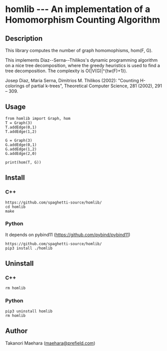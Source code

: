 # homlib --- An implementation of a Homomorphism Counting Algorithm

## Description

This library computes the number of graph homomophisms, hom(F, G).


This implements Diaz--Serna--Thilikos's dynamic programming algorithm on a nice tree decomposition, where the greedy heuristics is used to find a tree decomposition. The complexity is O(|V(G)|^{tw(F)+1}).

Josep Diaz, Maria Serna, Dimitrios M. Thilikos (2002): "Counting H-colorings of partial k-trees", Theoretical Computer Science, 281 (2002), 291 – 309.

## Usage

````
from homlib import Graph, hom
T = Graph(3)
T.addEdge(0,1)
T.addEdge(1,2)

G = Graph(3)
G.addEdge(0,1)
G.addEdge(1,2)
G.addEdge(2,0)

print(hom(T, G))
````

## Install

### C++

````
https://github.com/spaghetti-source/homlib/
cd homlib
make
````

### Python

It depends on pybind11 (https://github.com/pybind/pybind11)

````
https://github.com/spaghetti-source/homlib/
pip3 install ./homlib
````

## Uninstall

### C++

````
rm homlib
````

### Python

````
pip3 uninstall homlib
rm homlib
````

## Author

Takanori Maehara (maehara@prefield.com)
